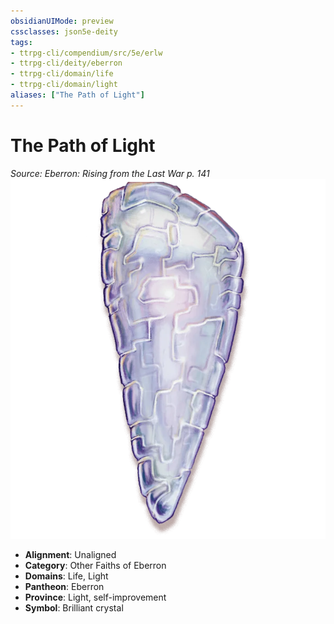 ```yaml
---
obsidianUIMode: preview
cssclasses: json5e-deity
tags:
- ttrpg-cli/compendium/src/5e/erlw
- ttrpg-cli/deity/eberron
- ttrpg-cli/domain/life
- ttrpg-cli/domain/light
aliases: ["The Path of Light"]
---
```

# The Path of Light
*Source: Eberron: Rising from the Last War p. 141* 
![](Misc%20Files/CLI/compendium/deities/img/erlw-the-path-of-light.webp#symbol)

- **Alignment**: Unaligned
- **Category**: Other Faiths of Eberron
- **Domains**: Life, Light
- **Pantheon**: Eberron
- **Province**: Light, self-improvement
- **Symbol**: Brilliant crystal